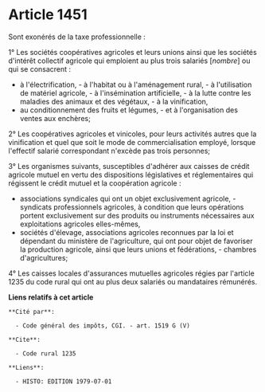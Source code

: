 # Article 1451

Sont exonérés de la taxe professionnelle :

1° Les sociétés coopératives agricoles et leurs unions ainsi que les sociétés d'intérêt collectif agricole qui emploient au
plus trois salariés [*nombre*] ou qui se consacrent :

- à l'électrification,      - à l'habitat ou à l'aménagement rural,      - à l'utilisation de matériel agricole,      - à
l'insémination artificielle,      - à la lutte contre les maladies des animaux et des végétaux,      - à la vinification,
- au conditionnement des fruits et légumes,      - et à l'organisation des ventes aux enchères;

2° Les coopératives agricoles et vinicoles, pour leurs activités autres que la vinification et quel que soit le mode de
commercialisation employé, lorsque l'effectif salarié correspondant n'excède pas trois personnes;

3° Les organismes suivants, susceptibles d'adhérer aux caisses de crédit agricole mutuel en vertu des dispositions
législatives et réglementaires qui régissent le crédit mutuel et la coopération agricole :

- associations syndicales qui ont un objet exclusivement agricole,      - syndicats professionnels agricoles, à condition que
leurs opérations portent exclusivement sur des produits ou instruments nécessaires aux exploitations agricoles elles-mêmes,
- sociétés d'élevage, associations agricoles reconnues par la loi et dépendant du ministère de l'agriculture, qui ont pour
objet de favoriser la production agricole, ainsi que leurs unions et fédérations,      - chambres d'agricultures;

4° Les caisses locales d'assurances mutuelles agricoles régies par l'article 1235 du code rural qui ont au plus deux salariés
ou mandataires rémunérés.

**Liens relatifs à cet article**

	**Cité par**:

	  - Code général des impôts, CGI. - art. 1519 G (V)

	**Cite**:

	  - Code rural 1235

	**Liens**:

	  - HISTO: EDITION 1979-07-01
